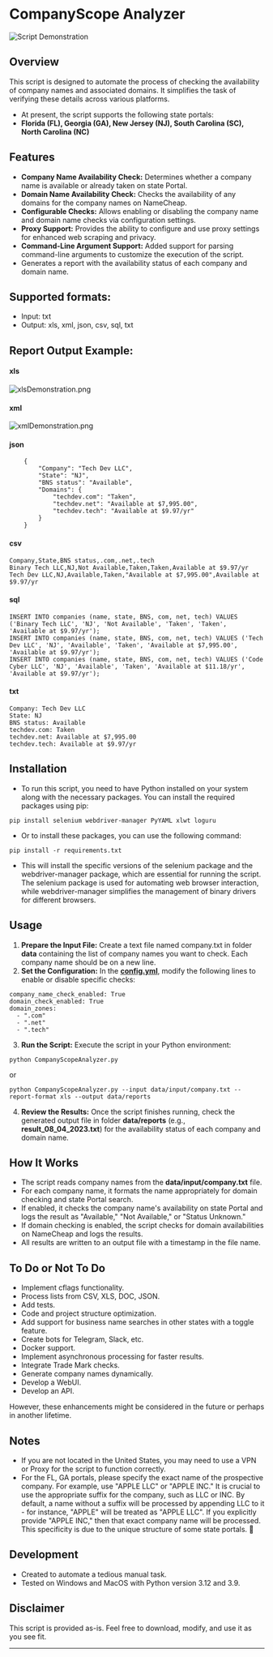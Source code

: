 
# CompanyScope Analyzer
![Script Demonstration](img/ScriptDemonstration.gif)

## Overview
This script is designed to automate the process of checking the availability of company names and associated domains. It simplifies the task of verifying these details across various platforms.
- At present, the script supports the following state portals:
- __Florida (FL), Georgia (GA), New Jersey (NJ), South Carolina (SC), North Carolina (NC)__

## Features
- __Company Name Availability Check:__ Determines whether a company name is available or already taken on state Portal.
- __Domain Name Availability Check:__ Checks the availability of any domains for the company names on NameCheap.
- __Configurable Checks:__ Allows enabling or disabling the company name and domain name checks via configuration settings.
- __Proxy Support:__ Provides the ability to configure and use proxy settings for enhanced web scraping and privacy.
- __Command-Line Argument Support:__ Added support for parsing command-line arguments to customize the execution of the script.
- Generates a report with the availability status of each company and domain name.

## Supported formats:
- Input: txt
- Output: xls, xml, json, csv, sql, txt
## Report Output Example:

#### xls
![xlsDemonstration.png](img%2FxlsDemonstration.png)

#### xml
![xmlDemonstration.png](img%2FxmlDemonstration.png)

#### json
```
    {
        "Company": "Tech Dev LLC",
        "State": "NJ",
        "BNS status": "Available",
        "Domains": {
            "techdev.com": "Taken",
            "techdev.net": "Available at $7,995.00",
            "techdev.tech": "Available at $9.97/yr"
        }
    }
```

#### csv
```
Company,State,BNS status,.com,.net,.tech
Binary Tech LLC,NJ,Not Available,Taken,Taken,Available at $9.97/yr
Tech Dev LLC,NJ,Available,Taken,"Available at $7,995.00",Available at $9.97/yr
```

#### sql
```
INSERT INTO companies (name, state, BNS, com, net, tech) VALUES ('Binary Tech LLC', 'NJ', 'Not Available', 'Taken', 'Taken', 'Available at $9.97/yr');
INSERT INTO companies (name, state, BNS, com, net, tech) VALUES ('Tech Dev LLC', 'NJ', 'Available', 'Taken', 'Available at $7,995.00', 'Available at $9.97/yr');
INSERT INTO companies (name, state, BNS, com, net, tech) VALUES ('Code Cyber LLC', 'NJ', 'Available', 'Taken', 'Available at $11.18/yr', 'Available at $9.97/yr');
```

#### txt
```
Company: Tech Dev LLC
State: NJ
BNS status: Available
techdev.com: Taken
techdev.net: Available at $7,995.00
techdev.tech: Available at $9.97/yr
```

## Installation
- To run this script, you need to have Python installed on your system along with the necessary packages. You can install the required packages using pip:
```
pip install selenium webdriver-manager PyYAML xlwt loguru
```
- Or to install these packages, you can use the following command:
```
pip install -r requirements.txt
```
- This will install the specific versions of the selenium package and the webdriver-manager package, which are essential for running the script. The selenium package is used for automating web browser interaction, while webdriver-manager simplifies the management of binary drivers for different browsers.

## Usage
1. __Prepare the Input File:__ Create a text file named company.txt in folder __data__ containing the list of company names you want to check. Each company name should be on a new line.
2. __Set the Configuration:__ In the __[config.yml](configs%2Fconfig.yml)__, modify the following lines to enable or disable specific checks:
```
company_name_check_enabled: True
domain_check_enabled: True
domain_zones:
  - ".com"
  - ".net"
  - ".tech"
```
3. __Run the Script:__ Execute the script in your Python environment:
```
python CompanyScopeAnalyzer.py
```

or

```
python CompanyScopeAnalyzer.py --input data/input/company.txt --report-format xls --output data/reports
```
4. __Review the Results:__ Once the script finishes running, check the generated output file in folder __data/reports__ (e.g., __result_08_04_2023.txt__) for the availability status of each company and domain name.

## How It Works
- The script reads company names from the __data/input/company.txt__ file.
- For each company name, it formats the name appropriately for domain checking and state Portal search.
- If enabled, it checks the company name's availability on state Portal and logs the result as "Available," "Not Available," or "Status Unknown."
- If domain checking is enabled, the script checks for domain availabilities on NameCheap and logs the results.
- All results are written to an output file with a timestamp in the file name.


## To Do or Not To Do
- Implement cflags functionality.
- Process lists from CSV, XLS, DOC, JSON.
- Add tests.
- Code and project structure optimization.
- Add support for business name searches in other states with a toggle feature.
- Create bots for Telegram, Slack, etc.
- Docker support.
- Implement asynchronous processing for faster results.
- Integrate Trade Mark checks.
- Generate company names dynamically.
- Develop a WebUI.
- Develop an API.

However, these enhancements might be considered in the future or perhaps in another lifetime.

## Notes
- If you are not located in the United States, you may need to use a VPN or Proxy for the script to function correctly.
- For the FL, GA portals, please specify the exact name of the prospective company. For example, use "APPLE LLC" or "APPLE INC." It is crucial to use the appropriate suffix for the company, such as LLC or INC. By default, a name without a suffix will be processed by appending LLC to it - for instance, "APPLE" will be treated as "APPLE LLC". If you explicitly provide "APPLE INC," then that exact company name will be processed. This specificity is due to the unique structure of some state portals. 🤷
## Development
- Created to automate a tedious manual task.
- Tested on Windows and MacOS with Python version 3.12 and 3.9.

## Disclaimer
This script is provided as-is. Feel free to download, modify, and use it as you see fit.

---
